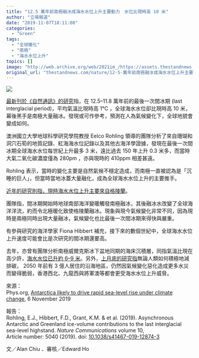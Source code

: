 ```yaml
---
title: "12.5 萬年前南極融冰成海水水位上升主要動力　水位比現時高 10 米"
author: "立場報道"
date: "2019-11-07T18:11:00"
categories:
  - "Green"
tags:
  - "全球暖化"
  - "南極"
  - "海水水位上升"
topics: []
image: "http://web.archive.org/web/2021im_/https://assets.thestandnews.com/media/photos/south-09_d6nQD_718JAag.png"
original_url: "thestandnews.com/nature/12-5-萬年前南極融冰成海水水位上升主要動力-水位比現時高-10-米"
---
```

![](http://web.archive.org/web/2021im_/https://assets.thestandnews.com/media/photos/south-09_d6nQD_718JAag.png)

[最新刊於《自然通訊》的研究](http://web.archive.org/web/20211229133454/https://www.nature.com/articles/s41467-019-12874-3)指，在 12.5–11.8 萬年前的最後一次間冰期 (last interglacial period)，平均氣溫比現時高 1°C ，全球海水水位卻比現時高 10 米，幕後黑手是南極大量融冰。發現或可作參考，預測在人為氣候變化下，全球地貌會變成如何。

澳洲國立大學地球科學研究學院教授 Eelco Rohling 領導的團隊分析了來自珊瑚和洞穴石筍的地質記錄、紅海海水位記錄以及其他古海洋學證據，發現在最後一次間冰期全球海水水位每世紀上升最多 3 米，遠比過去 150 年上升 0.3 米多，而當時大氣二氧化碳濃度僅為 280pm ，亦與現時的 410ppm 相差甚遠。

Rohling 表示，當時的變化主要是自然氣候不穩定造成，而南極一直被認為是「沉睡的巨人」，但當時當地冰蓋大量融化，成為全球海水水位上升的主要推手。

[近年的研究則指，現時海水水位上升主要來自格陵蘭](../../nature/%E6%A0%BC%E9%99%B5%E8%98%AD%E8%9E%8D%E5%86%B0-%E5%85%A8%E7%90%83%E6%B5%B7%E6%B0%B4%E6%B0%B4%E4%BD%8D%E4%B8%8A%E5%8D%87%E4%B8%BB%E8%A6%81%E6%BA%90%E9%A0%AD/)。

團隊指，間冰期開始時地球南部海洋變暖觸發南極融冰，其後融冰水改變了全球海洋洋流，約而令北極暖化致使格陵蘭融冰。現象與現今氣候變化非常不同，因為現時是兩極同時出現大量融冰，氣候變化也比最後一次間冰期來得快與嚴重。

有參與研究的海洋學家 Fiona Hibbert 補充，接下來的數個世紀中，全球海水水位上升速度可能會比是次研究的間冰期還要高。

去年，亦曾有團隊分析南極威爾克斯冰下盆地同期的海床沉積層，同指氣溫比現在高少許，[海水水位已升約 6–9 米](../../climate-change/%E5%9C%B0%E8%B3%AA%E6%AD%B7%E5%8F%B2%E6%95%B8%E6%93%9A-%E8%8B%A5%E6%BA%AB%E5%8D%87%E5%B9%85%E5%BA%A6%E4%B8%8D%E8%AE%8A-%E6%B5%B7%E6%B0%B4%E6%B0%B4%E4%BD%8D%E6%88%96%E6%8C%81%E7%BA%8C%E4%B8%8A%E5%8D%87%E8%87%B3%E5%B0%91-6-%E7%B1%B3/)。另外，[上月底的研究指](../../nature/%E6%96%B0%E7%A0%94%E7%A9%B6%E6%94%B6%E7%AA%84%E5%9C%B0%E5%9E%8B%E6%95%B8%E6%93%9A%E8%AA%A4%E5%B7%AE-%E6%8C%87-2050-%E5%B9%B4%E5%89%8D-3-%E5%84%84%E6%B2%BF%E6%B5%B7%E4%BA%BA%E5%8F%A3%E5%B0%87%E6%9B%B4%E5%8F%97%E6%B0%B4%E7%81%BD%E5%A8%81%E8%84%85/)無論人類如何積極地減排碳， 2050 年前有 3 億人居住的沿海地區，仍然因氣候變化惡化造成更多水災而變得脆弱，香港西北、九龍西與將軍澳等都會更受海水水位上升威脅。

來源：  
Phys.org, [Antarctica likely to drive rapid sea-level rise under climate change](http://web.archive.org/web/20211229133454/https://phys.org/news/2019-11-antarctica-rapid-sea-level-climate.html), 6 November 2019

報告：  
Rohling, E.J., Hibbert, F.D., Grant, K.M. & et al. (2019). Asynchronous Antarctic and Greenland ice-volume contributions to the last interglacial sea-level highstand. _Nature Communications_ volume 10, Article number: 5040 (2019). doi: [10.1038/s41467-019-12874-3](http://web.archive.org/web/20211229133454/https://www.nature.com/articles/s41467-019-12874-3)

文／Alan Chiu 、審核／Edward Ho